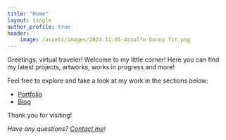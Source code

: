 ```yaml
---
title: "Home"
layout: single
author_profile: true
header: 
    image: /assets/images/2024.11.05-Astolfo bunny fit.png
---
```


Greetings, virtual traveler! Welcome to my little corner! Here you can find my latest projects, artworks, works in progress and more!

Feel free to explore and take a look at my work in the sections below:

- [Portfolio](/portfolio)
- [Blog](/posts)
  
Thank you for visiting! 

*Have any questions? [Contact me](mailto:makki.ikkam606@gmail.com)!*